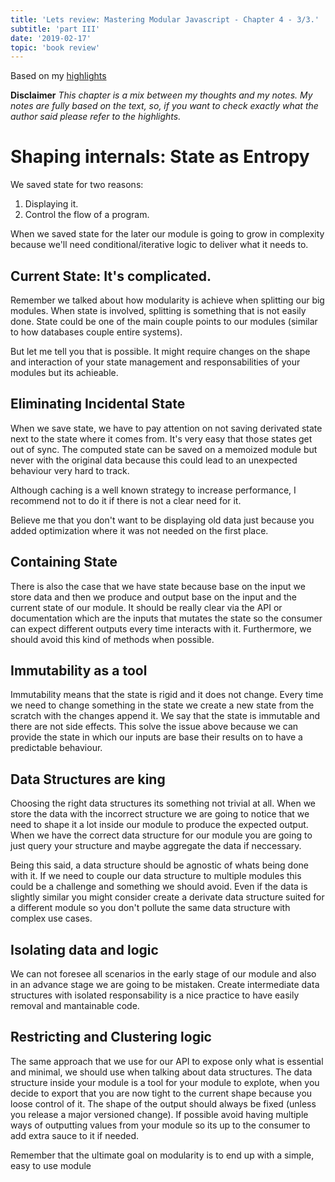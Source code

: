 ```yaml
---
title: 'Lets review: Mastering Modular Javascript - Chapter 4 - 3/3.'
subtitle: 'part III'
date: '2019-02-17'
topic: 'book review'
---
```


Based on my [highlights](https://github.com/neomaxzero/m-quickreview/blob/master/mastering-modular-js/chapter-04.md)

**Disclaimer**
_This chapter is a mix between my thoughts and my notes.
My notes are fully based on the text, so, if you want to check exactly what the author said please refer to the highlights._

# Shaping internals: State as Entropy

We saved state for two reasons:

1. Displaying it.
2. Control the flow of a program.

When we saved state for the later our module is going to grow in complexity because we'll need conditional/iterative logic to deliver what it needs to.

## Current State: It's complicated.

Remember we talked about how modularity is achieve when splitting our big modules. When state is involved, splitting is something that is not easily done. State could be one of the main couple points to our modules (similar to how databases couple entire systems).

But let me tell you that is possible. It might require changes on the shape and interaction of your state management and responsabilities of your modules but its achieable.

## Eliminating Incidental State

When we save state, we have to pay attention on not saving derivated state next to the state where it comes from. It's very easy that those states get out of sync. The computed state can be saved on a memoized module but never with the original data because this could lead to an unexpected behaviour very hard to track.

Although caching is a well known strategy to increase performance, I recommend not to do it if there is not a clear need for it.

Believe me that you don't want to be displaying old data just because you added optimization where it was not needed on the first place.

## Containing State

There is also the case that we have state because base on the input we store data and then we produce and output base on the input and the current state of our module. It should be really clear via the API or documentation which are the inputs that mutates the state so the consumer can expect different outputs every time interacts with it. Furthermore, we should avoid this kind of methods when possible.

## Immutability as a tool

Immutability means that the state is rigid and it does not change. Every time we need to change something in the state we create a new state from the scratch with the changes append it. We say that the state is immutable and there are not side effects. This solve the issue above because we can provide the state in which our inputs are base their results on to have a predictable behaviour.

## Data Structures are king

Choosing the right data structures its something not trivial at all. When we store the data with the incorrect structure we are going to notice that we need to shape it a lot inside our module to produce the expected output. When we have the correct data structure for our module you are going to just query your structure and maybe aggregate the data if neccessary.

Being this said, a data structure should be agnostic of whats being done with it. If we need to couple our data structure to multiple modules this could be a challenge and something we should avoid. Even if the data is slightly similar you might consider create a derivate data structure suited for a different module so you don't pollute the same data structure with complex use cases.

## Isolating data and logic

We can not foresee all scenarios in the early stage of our module and also in an advance stage we are going to be mistaken. Create intermediate data structures with isolated responsability is a nice practice to have easily removal and mantainable code.

## Restricting and Clustering logic

The same approach that we use for our API to expose only what is essential and minimal, we should use when talking about data structures. The data structure inside your module is a tool for your module to explote, when you decide to export that you are now tight to the current shape because you loose control of it. The shape of the output should always be fixed (unless you release a major versioned change). If possible avoid having multiple ways of outputting values from your module so its up to the consumer to add extra sauce to it if needed.

Remember that the ultimate goal on modularity is to end up with a simple, easy to use module
